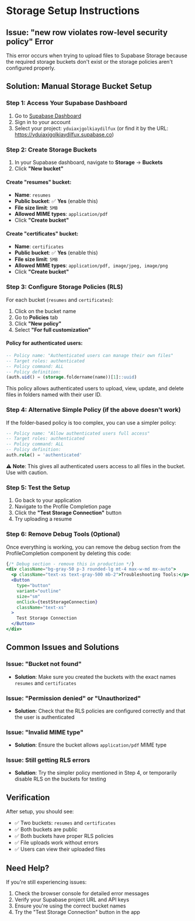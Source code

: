 # Storage Setup Instructions

## Issue: "new row violates row-level security policy" Error

This error occurs when trying to upload files to Supabase Storage because the required storage buckets don't exist or the storage policies aren't configured properly.

## Solution: Manual Storage Bucket Setup

### Step 1: Access Your Supabase Dashboard

1. Go to [Supabase Dashboard](https://app.supabase.com)
2. Sign in to your account
3. Select your project: `yduiaxjgolkiaydilfux` (or find it by the URL: https://yduiaxjgolkiaydilfux.supabase.co)

### Step 2: Create Storage Buckets

1. In your Supabase dashboard, navigate to **Storage** → **Buckets**
2. Click **"New bucket"**

#### Create "resumes" bucket:
- **Name**: `resumes`
- **Public bucket**: ✅ **Yes** (enable this)
- **File size limit**: `5MB`
- **Allowed MIME types**: `application/pdf`
- Click **"Create bucket"**

#### Create "certificates" bucket:
- **Name**: `certificates`
- **Public bucket**: ✅ **Yes** (enable this)
- **File size limit**: `5MB`
- **Allowed MIME types**: `application/pdf, image/jpeg, image/png`
- Click **"Create bucket"**

### Step 3: Configure Storage Policies (RLS)

For each bucket (`resumes` and `certificates`):

1. Click on the bucket name
2. Go to **Policies** tab
3. Click **"New policy"**
4. Select **"For full customization"**

#### Policy for authenticated users:
```sql
-- Policy name: "Authenticated users can manage their own files"
-- Target roles: authenticated
-- Policy command: ALL
-- Policy definition:
(auth.uid() = (storage.foldername(name))[1]::uuid)
```

This policy allows authenticated users to upload, view, update, and delete files in folders named with their user ID.

### Step 4: Alternative Simple Policy (if the above doesn't work)

If the folder-based policy is too complex, you can use a simpler policy:

```sql
-- Policy name: "Allow authenticated users full access"
-- Target roles: authenticated  
-- Policy command: ALL
-- Policy definition:
auth.role() = 'authenticated'
```

⚠️ **Note**: This gives all authenticated users access to all files in the bucket. Use with caution.

### Step 5: Test the Setup

1. Go back to your application
2. Navigate to the Profile Completion page
3. Click the **"Test Storage Connection"** button
4. Try uploading a resume

### Step 6: Remove Debug Tools (Optional)

Once everything is working, you can remove the debug section from the ProfileCompletion component by deleting this code:

```jsx
{/* Debug section - remove this in production */}
<div className="bg-gray-50 p-3 rounded-lg mt-4 max-w-md mx-auto">
  <p className="text-xs text-gray-500 mb-2">Troubleshooting Tools:</p>
  <Button
    type="button"
    variant="outline"
    size="sm"
    onClick={testStorageConnection}
    className="text-xs"
  >
    Test Storage Connection
  </Button>
</div>
```

## Common Issues and Solutions

### Issue: "Bucket not found"
- **Solution**: Make sure you created the buckets with the exact names `resumes` and `certificates`

### Issue: "Permission denied" or "Unauthorized"
- **Solution**: Check that the RLS policies are configured correctly and that the user is authenticated

### Issue: "Invalid MIME type"
- **Solution**: Ensure the bucket allows `application/pdf` MIME type

### Issue: Still getting RLS errors
- **Solution**: Try the simpler policy mentioned in Step 4, or temporarily disable RLS on the buckets for testing

## Verification

After setup, you should see:
- ✅ Two buckets: `resumes` and `certificates`
- ✅ Both buckets are public
- ✅ Both buckets have proper RLS policies
- ✅ File uploads work without errors
- ✅ Users can view their uploaded files

## Need Help?

If you're still experiencing issues:
1. Check the browser console for detailed error messages
2. Verify your Supabase project URL and API keys
3. Ensure you're using the correct bucket names
4. Try the "Test Storage Connection" button in the app